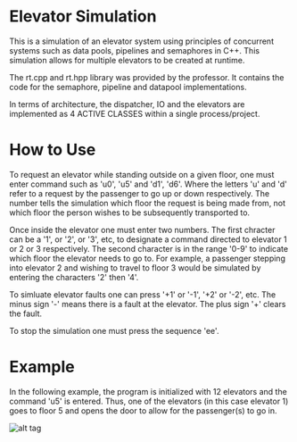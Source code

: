 # Elevator Simulation
This is a simulation of an elevator system using principles of concurrent systems such as data pools, pipelines and semaphores in C++. This simulation allows for multiple elevators to be created at runtime.

The rt.cpp and rt.hpp library was provided by the professor. It contains the code for the semaphore, pipeline and datapool implementations.

In terms of architecture, the dispatcher, IO and the elevators are implemented as 4 ACTIVE CLASSES within a single process/project.

# How to Use
To request an elevator while standing outside on a given floor, one must enter command such as 'u0', 'u5' and 'd1', 'd6'. Where the letters 'u' and 'd' refer to a request by the passenger to go up or down respectively. The number tells the simulation which floor the request is being made from, not which floor the person wishes to be subsequently transported to. 

Once inside the elevator one must enter two numbers. The first chracter can be a '1', or '2', or '3', etc, to designate a command directed to elevator 1 or 2 or 3 respectively. The second character is in the range '0-9' to indicate which floor the elevator needs to go to. For example, a passenger stepping into elevator 2 and wishing to travel to floor 3 would be simulated by entering the characters '2' then '4'.

To simluate elevator faults one can press '+1' or '-1', '+2' or '-2', etc. The minus sign '-' means there is a fault at the elevator. The plus sign '+' clears the fault.

To stop the simulation one must press the sequence 'ee'.

# Example
In the following example, the program is initialized with 12 elevators and the command 'u5' is entered. Thus, one of the elevators (in this case elevator 1) goes to floor 5 and opens the door to allow for the passenger(s) to go in.

![alt tag](http://i.imgur.com/n9pMGlB.png)
